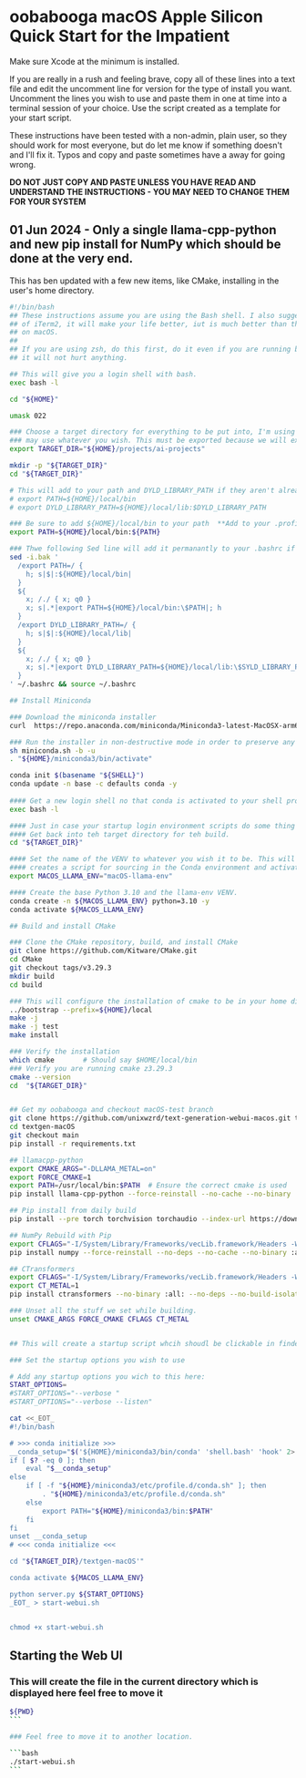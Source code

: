 # oobabooga macOS Apple Silicon Quick Start for the Impatient

Make sure Xcode at the minimum is installed.

If you are really in a rush and feeling brave, copy all of these lines into a text file and edit the uncomment line for version for the type of install you want. Uncomment the lines you wish to use and paste them in one at time into a terminal session of your choice. Use the script created as a template for your start script.

These instructions have been tested with a non-admin, plain user, so they should work for most everyone, but do let me know if something doesn't and I'll fix it. Typos and copy and paste sometimes have a away for going wrong.

**DO NOT JUST COPY AND PASTE UNLESS YOU HAVE READ AND UNDERSTAND THE INSTRUCTIONS - YOU MAY NEED TO CHANGE THEM FOR YOUR SYSTEM**

## 01 Jun 2024 - Only a single llama-cpp-python and new pip install for NumPy which should be done at the very end.

This has ben updated with a few new items, like CMake, installing in the user's home directory.

```bash
#!/bin/bash
## These instructions assume you are using the Bash shell. I also sugget getting a copy
## of iTerm2, it will make your life better, iut is much better than the default terminal
## on macOS.
## 
## If you are using zsh, do this first, do it even if you are running bash,
## it will not hurt anything.

## This will give you a login shell with bash.
exec bash -l

cd "${HOME}"

umask 022

### Choose a target directory for everything to be put into, I'm using "${HOME}/projects/ai-projects" You
### may use whatever you wish. This must be exported because we will exec a new login shell later.
export TARGET_DIR="${HOME}/projects/ai-projects"

mkdir -p "${TARGET_DIR}"
cd "${TARGET_DIR}"

# This will add to your path and DYLD_LIBRARY_PATH if they aren't already seyt up.
# export PATH=${HOME}/local/bin
# export DYLD_LIBRARY_PATH=${HOME}/local/lib:$DYLD_LIBRARY_PATH

### Be sure to add ${HOME}/local/bin to your path  **Add to your .profile, .bashrc, etc...**
export PATH=${HOME}/local/bin:${PATH}

### Thwe following Sed line will add it permanantly to your .bashrc if it's not already there.
sed -i.bak '
  /export PATH=/ {
    h; s|$|:${HOME}/local/bin|
  }
  ${
    x; /./ { x; q0 }
    x; s|.*|export PATH=${HOME}/local/bin:\$PATH|; h
  }
  /export DYLD_LIBRARY_PATH=/ {
    h; s|$|:${HOME}/local/lib|
  }
  ${
    x; /./ { x; q0 }
    x; s|.*|export DYLD_LIBRARY_PATH=${HOME}/local/lib:\$SYLD_LIBRARY_PATH|; h
  }
' ~/.bashrc && source ~/.bashrc

## Install Miniconda

### Download the miniconda installer
curl  https://repo.anaconda.com/miniconda/Miniconda3-latest-MacOSX-arm64.sh -o miniconda.sh

### Run the installer in non-destructive mode in order to preserve any existing installation.
sh miniconda.sh -b -u
. "${HOME}/miniconda3/bin/activate"

conda init $(basename "${SHELL}")
conda update -n base -c defaults conda -y
 
#### Get a new login shell no that conda is activated to your shell profile.
exec bash -l

#### Just in case your startup login environment scripts do some thing like change to another directory.
#### Get back into teh target directory for teh build.
cd "${TARGET_DIR}"

#### Set the name of the VENV to whatever you wish it to be. This will be used later when the procedure
#### creates a script for sourcing in the Conda environment and activating the one set here when you installed.
export MACOS_LLAMA_ENV="macOS-llama-env"

#### Create the base Python 3.10 and the llama-env VENV.
conda create -n ${MACOS_LLAMA_ENV} python=3.10 -y
conda activate ${MACOS_LLAMA_ENV}

## Build and install CMake

### Clone the CMake repository, build, and install CMake
git clone https://github.com/Kitware/CMake.git
cd CMake
git checkout tags/v3.29.3
mkdir build
cd build

### This will configure the installation of cmake to be in your home directory under local, rather than /usr/local
../bootstrap --prefix=${HOME}/local
make -j
make -j test
make install

### Verify the installation
which cmake       # Should say $HOME/local/bin
### Verify you are running cmake z3.29.3
cmake --version
cd  "${TARGET_DIR}"


## Get my oobabooga and checkout macOS-test branch
git clone https://github.com/unixwzrd/text-generation-webui-macos.git textgen-macOS
cd textgen-macOS
git checkout main
pip install -r requirements.txt

## llamacpp-python
export CMAKE_ARGS="-DLLAMA_METAL=on"
export FORCE_CMAKE=1
export PATH=/usr/local/bin:$PATH  # Ensure the correct cmake is used
pip install llama-cpp-python --force-reinstall --no-cache --no-binary :all: --compile --no-deps --no-build-isolation

## Pip install from daily build
pip install --pre torch torchvision torchaudio --index-url https://download.pytorch.org/whl/nightly/cpu --force-reinstall --no-deps

## NumPy Rebuild with Pip
export CFLAGS="-I/System/Library/Frameworks/vecLib.framework/Headers -Wl,-framework -Wl,Accelerate -framework Accelerate"
pip install numpy --force-reinstall --no-deps --no-cache --no-binary :all: --no-build-isolation --compile -Csetup-args=-Dblas=accelerate -Csetup-args=-Dlapack=accelerate -Csetup-args=-Duse-ilp64=true

## CTransformers
export CFLAGS="-I/System/Library/Frameworks/vecLib.framework/Headers -Wl,-framework -Wl,Accelerate -framework Accelerate"
export CT_METAL=1
pip install ctransformers --no-binary :all: --no-deps --no-build-isolation --compile --force-reinstall -v

### Unset all the stuff we set while building.
unset CMAKE_ARGS FORCE_CMAKE CFLAGS CT_METAL


## This will create a startup script whcih shoudl be clickable in finder.

### Set the startup options you wish to use

# Add any startup options you wich to this here:
START_OPTIONS=
#START_OPTIONS="--verbose "
#START_OPTIONS="--verbose --listen"

cat <<_EOT_
#!/bin/bash

# >>> conda initialize >>>
__conda_setup="$('${HOME}/miniconda3/bin/conda' 'shell.bash' 'hook' 2> /dev/null)"
if [ $? -eq 0 ]; then
    eval "$__conda_setup"
else
    if [ -f "${HOME}/miniconda3/etc/profile.d/conda.sh" ]; then
        . "${HOME}/miniconda3/etc/profile.d/conda.sh"
    else
        export PATH="${HOME}/miniconda3/bin:$PATH"
    fi
fi
unset __conda_setup
# <<< conda initialize <<<

cd "${TARGET_DIR}/textgen-macOS'"

conda activate ${MACOS_LLAMA_ENV}

python server.py ${START_OPTIONS}
_EOT_ > start-webui.sh


chmod +x start-webui.sh
```

## Starting the Web UI

### This will create the file in the current directory which is displayed here feel free to move it

````bash
${PWD}
```

### Feel free to move it to another location.

```bash
./start-webui.sh
```
